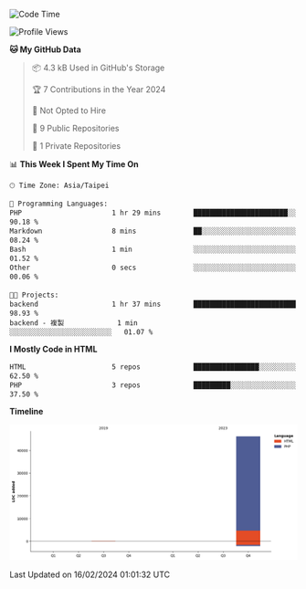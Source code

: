 <!--START_SECTION:waka-->
![Code Time](http://img.shields.io/badge/Code%20Time-163%20hrs%2047%20mins-blue)

![Profile Views](http://img.shields.io/badge/Profile%20Views-0-blue)

**🐱 My GitHub Data** 

> 📦 4.3 kB Used in GitHub's Storage 
 > 
> 🏆 7 Contributions in the Year 2024
 > 
> 🚫 Not Opted to Hire
 > 
> 📜 9 Public Repositories 
 > 
> 🔑 1 Private Repositories 
 > 
📊 **This Week I Spent My Time On** 

```text
🕑︎ Time Zone: Asia/Taipei

💬 Programming Languages: 
PHP                      1 hr 29 mins        ███████████████████████░░   90.18 % 
Markdown                 8 mins              ██░░░░░░░░░░░░░░░░░░░░░░░   08.24 % 
Bash                     1 min               ░░░░░░░░░░░░░░░░░░░░░░░░░   01.52 % 
Other                    0 secs              ░░░░░░░░░░░░░░░░░░░░░░░░░   00.06 % 

🐱‍💻 Projects: 
backend                  1 hr 37 mins        █████████████████████████   98.93 % 
backend - 複製             1 min               ░░░░░░░░░░░░░░░░░░░░░░░░░   01.07 % 
```

**I Mostly Code in HTML** 

```text
HTML                     5 repos             ████████████████░░░░░░░░░   62.50 % 
PHP                      3 repos             █████████░░░░░░░░░░░░░░░░   37.50 % 
```



**Timeline**

![Lines of Code chart](https://raw.githubusercontent.com/benson828/benson828/main/assets/bar_graph.png)


 Last Updated on 16/02/2024 01:01:32 UTC
<!--END_SECTION:waka-->
